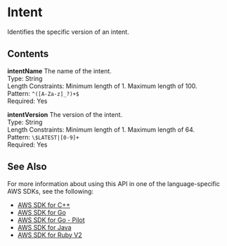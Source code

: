 # Intent<a name="API_Intent"></a>

Identifies the specific version of an intent\.

## Contents<a name="API_Intent_Contents"></a>

 **intentName**   <a name="lex-Type-Intent-intentName"></a>
The name of the intent\.  
Type: String  
Length Constraints: Minimum length of 1\. Maximum length of 100\.  
Pattern: `^([A-Za-z]_?)+$`   
Required: Yes

 **intentVersion**   <a name="lex-Type-Intent-intentVersion"></a>
The version of the intent\.  
Type: String  
Length Constraints: Minimum length of 1\. Maximum length of 64\.  
Pattern: `\$LATEST|[0-9]+`   
Required: Yes

## See Also<a name="API_Intent_SeeAlso"></a>

For more information about using this API in one of the language\-specific AWS SDKs, see the following:
+  [AWS SDK for C\+\+](https://docs.aws.amazon.com/goto/SdkForCpp/lex-models-2017-04-19/Intent) 
+  [AWS SDK for Go](https://docs.aws.amazon.com/goto/SdkForGoV1/lex-models-2017-04-19/Intent) 
+  [AWS SDK for Go \- Pilot](https://docs.aws.amazon.com/goto/SdkForGoPilot/lex-models-2017-04-19/Intent) 
+  [AWS SDK for Java](https://docs.aws.amazon.com/goto/SdkForJava/lex-models-2017-04-19/Intent) 
+  [AWS SDK for Ruby V2](https://docs.aws.amazon.com/goto/SdkForRubyV2/lex-models-2017-04-19/Intent) 